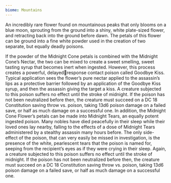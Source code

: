 ```yaml
---
biome: Mountains
---
```

An incredibly rare flower found on mountainous peaks that only blooms on a blue moon, sprouting from the ground into a shiny, white plate-sized flower, and retracting back into the ground before dawn. The petals of this flower can be ground into a fine white powder used in the creation of two separate, but equally deadly poisons. 

If the powder of the Midnight Cone petals is combined with the Midnight Cone’s Nectar, the two can be mixed to create a sweet smelling, sweet tasting syrup that becomes inert when ingested. However, this process creates a powerful, delayedresponse contact poison called Goodbye Kiss. Typical application sees the flower’s pure nectar applied to the assassin’s lips as a protective barrier followed by an application of the Goodbye Kiss syrup, and then the assassin giving the target a kiss. A creature subjected to this poison suffers no effect until the stroke of midnight. If the poison has not been neutralized before then, the creature must succeed on a DC 18 Constitution saving throw vs. poison, taking 13d6 poison damage on a failed save, or half as much damage on a successful one. In addition, the Midnight Cone Flower’s petals can be made into Midnight Tears, an equally potent ingested poison. Many nobles have died peacefully in their sleep while their loved ones lay nearby, falling to the effects of a dose of Midnight Tears administered by a stealthy assassin many hours before. The only side-effect of the poison, that can very easily be missed in investigation, is the presence of the white, pearlescent tears that the poison is named for, seeping from the recipient’s eyes as if they were crying in their sleep. Again, a creature subjected to this poison suffers no effect until the stroke of midnight. If the poison has not been neutralized before then, the creature must succeed on a DC 18 Constitution saving throw vs. poison, taking 13d6 poison damage on a failed save, or half as much damage on a successful one. 